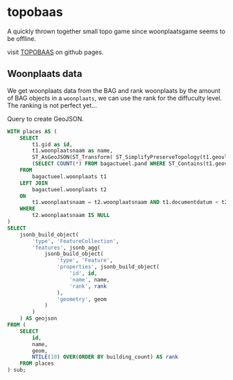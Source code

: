 # topobaas

A quickly thrown together small topo game since woonplaatsgame seems to be offline.

visit [TOPOBAAS](https://tebben.github.io/topobaas) on github pages.

## Woonplaats data

We get woonplaats data from the BAG and rank woonplaats by the amount of BAG objects in a `woonplaats`, we can use the rank for the diffuculty level. The ranking is not perfect yet...

Query to create GeoJSON.

```sql
WITH places AS (
    SELECT 
        t1.gid as id, 
        t1.woonplaatsnaam as name, 
        ST_AsGeoJSON(ST_Transform( ST_SimplifyPreserveTopology(t1.geovlak, 500), 4326), 5)::json as geom,
        (SELECT COUNT(*) FROM bagactueel.pand WHERE ST_Contains(t1.geovlak, pand.geovlak)) AS building_count
    FROM 
        bagactueel.woonplaats t1
    LEFT JOIN 
        bagactueel.woonplaats t2
    ON 
        t1.woonplaatsnaam = t2.woonplaatsnaam AND t1.documentdatum < t2.documentdatum
    WHERE 
        t2.woonplaatsnaam IS NULL
)
SELECT 
    jsonb_build_object(
        'type', 'FeatureCollection',
        'features', jsonb_agg(
            jsonb_build_object(
                'type', 'Feature',
                'properties', jsonb_build_object(
                    'id', id,
                    'name', name,
                    'rank', rank
                ),
                'geometry', geom
            )
        )
    ) AS geojson
FROM (
    SELECT 
        id,
        name,
        geom,
        NTILE(10) OVER(ORDER BY building_count) AS rank
    FROM places
) sub;

```